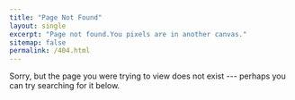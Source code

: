 ```yaml
---
title: "Page Not Found"
layout: single
excerpt: "Page not found.You pixels are in another canvas."
sitemap: false
permalink: /404.html 
---
```

Sorry, but the page you were trying to view does not exist --- perhaps you can try searching for it below.

<script type="text/javascript"> 
var GOOG_FIXURL_LANG = 'en'; 
var GOOG_FIXURL_SITE = '{{ site.url }}'
</script> 
<script type="text/javascript"
     src="//linkhelp.clients.google.com/tbproxy/lh/wm/fixurl.js"> 
 </script>